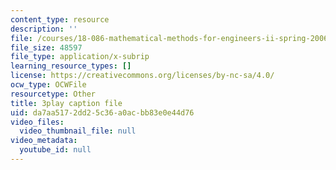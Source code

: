 ```yaml
---
content_type: resource
description: ''
file: /courses/18-086-mathematical-methods-for-engineers-ii-spring-2006/da7aa5172dd25c36a0acbb83e0e44d76_NEsObJTwDXI.vtt
file_size: 48597
file_type: application/x-subrip
learning_resource_types: []
license: https://creativecommons.org/licenses/by-nc-sa/4.0/
ocw_type: OCWFile
resourcetype: Other
title: 3play caption file
uid: da7aa517-2dd2-5c36-a0ac-bb83e0e44d76
video_files:
  video_thumbnail_file: null
video_metadata:
  youtube_id: null
---
```

